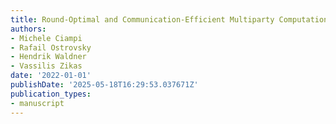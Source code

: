 ```yaml
---
title: Round-Optimal and Communication-Efficient Multiparty Computation
authors:
- Michele Ciampi
- Rafail Ostrovsky
- Hendrik Waldner
- Vassilis Zikas
date: '2022-01-01'
publishDate: '2025-05-18T16:29:53.037671Z'
publication_types:
- manuscript
---
```

